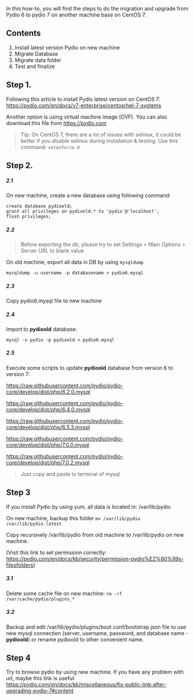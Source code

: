 In this how-to, you will find the steps to do the migration and upgrade from Pydio 6 to pydio 7 on another machine base on CentOS 7.
## Contents
1. Install latest version Pydio on new machine
2. Migrate Database
3. Migrate data folder
4. Test and finalize

## Step 1.
Following this article to install Pydio latest version on CentOS 7:
https://pydio.com/en/docs/v7-enterprise/centosrhel-7-systems

Another option is using virtual machine image (OVF). You can also download this file from https://pydio.com

> Tip: On CentOS 7, there are a lot of issues with selinux, it could be better if you disable selinux during installation & testing. Use this command: `setenforce 0`

## Step 2.

##### 2.1
On new machine, create a new database using following command:

    create database pydioold;
    grant all privileges on pydioold.* to 'pydio'@'localhost';
    flush privileges;

##### 2.2

> Before exporting the db, please try to set Settings > Main Options > Server URL to blank value

On old machine, export all data in DB by using `mysqldump`

    mysqldump -u username -p databasename > pydio6.mysql

##### 2.3

Copy pydio6.mysql file to new machine

##### 2.4

Import to **pydioold** database:

    mysql -u pydio -p pydioold < pydio6.mysql

##### 2.5

Execute some scripts to update **pydioold** database from version 6 to version 7:

https://raw.githubusercontent.com/pydio/pydio-core/develop/dist/php/6.2.0.mysql

https://raw.githubusercontent.com/pydio/pydio-core/develop/dist/php/6.4.0.mysql

https://raw.githubusercontent.com/pydio/pydio-core/develop/dist/php/6.5.3.mysql

https://raw.githubusercontent.com/pydio/pydio-core/develop/dist/php/7.0.0.mysql

https://raw.githubusercontent.com/pydio/pydio-core/develop/dist/php/7.0.2.mysql

> Just copy and paste to terminal of mysql

## Step 3

If you install Pydio by using yum, all data is located in: /var/lib/pydio

On new machine, backup this folder `mv /var/lib/pydio /var/lib/pydio.latest`

Copy recursively /var/lib/pydio from old machine to /var/lib/pydio on new machine.

(Visit this link to set permission correctly: https://pydio.com/en/docs/kb/security/permission-pydio%E2%80%99s-filesfolders)

##### 3.1 

Delete some cache file on new machine: `rm -rf /var/cache/pydio/plugins_*`

##### 3.2

Backup and edit /var/lib/pydio/plugins/boot.conf/bootstrap.json file to use new mysql connection (server, username, password, and database name - **pydioold**) or rename pydioold to other convenient name.

## Step 4

Try to browse pydio by using new machine.
If you have any problem with url, maybe this link is useful: https://pydio.com/en/docs/kb/miscellaneous/fix-public-link-after-upgrading-pydio-7#content

